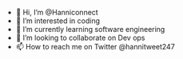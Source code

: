 - 👋 Hi, I’m @Hanniconnect
- 👀 I’m interested in coding
- 🌱 I’m currently learning software engineering
- 💞️ I’m looking to collaborate on Dev ops
- 📫 How to reach me on Twitter @hannitweet247

<!---
Hanniconnect/Hanniconnect is a ✨ special ✨ repository because its `README.md` (this file) appears on your GitHub profile.
You can click the Preview link to take a look at your changes.
--->
